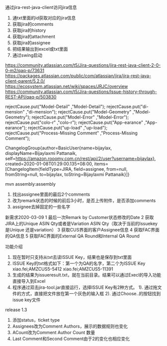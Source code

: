 

通过jira-rest-java-client访问jira信息
1. 通txt里面的id获取对应的jira信息
2. 获取jira的comments
3. 获取jira的history
4. 获取jira的attachment
5. 获取jira的assignee
6. 把结果输出到excel或txt里面
7. 通过swing启动



https://community.atlassian.com/t5/Jira-questions/jira-rest-java-client-2-0-0-m2/qaq-p/73631
https://packages.atlassian.com/public/com/atlassian/jira/jira-rest-java-client-parent/5.2.0/
https://ecosystem.atlassian.net/wiki/spaces/JRJC/overview
https://community.atlassian.com/t5/Jira-questions/Issue-history-through-REST-API/qaq-p/503830

rejectCause.put("Model-Detail" ,"Model-Detail");
rejectCause.put("di-mension" ,"di-mension");
rejectCause.put("Model-Geometry" ,"Model-Geometry");
rejectCause.put("Model-Error" ,"Model-Error");
rejectCause.put("colo-r" ,"colo-r");
rejectCause.put("App-earance" ,"App-earance");
rejectCause.put("up-load" ,"up-load");
rejectCause.put("Process-Missing Comment" ,"Process-Missing Comment");



ChangelogGroup{author=BasicUser{name=bijaylax, displayName=Bijaylaxmi Pattanaik, self=https://amazon.rooomy.com.cn/rest/api/2/user?username=bijaylax}, created=2020-01-08T01:29:00.135+08:00, items=[ChangelogItem{fieldType=JIRA, field=assignee, from=null, fromString=null, to=bijaylax, toString=Bijaylaxmi Pattanaik}]}


mvn assembly:assembly

1. 找出assignee里面的最后2个comments
2. 改为remark状态的时候的前后3小时，是否上传附件，是否添加comments
3. assignee去掉固定的一些名字


新需求2020-03-09
1 最后一次Remark by Customer状态修改的Date
2 获取JIRA上的Unique ASIN Qty或者是Variation ASIN Qty（取决于当前的Issuekey是Unique 还是variation）
3 获取CUS界面的客户Assignee信息
4 获取FAC界面的QA信息
5 获取FAC界面的External QA Round和Internal QA Round

功能介绍
1. 现在暂时只支持从txt去读ISSUE Key，结果也是保存到txt里面
2. ISSUE Key的txt格式如下：第一个为QA的名字，第二个为ISSUE Key
xiao.fei;AMZCUS5-5412
xiao.fei;AMZCUS5-11391
3. 生成的结果为issueresult.txt，就在当前目录。结果可以通过Execl的导入功能直接导入到Excel
4. 程序通过双击jira-tool.jar直接运行，选择ISSUE Key有2种方式。
    1). 通过拖文件的方式，直接把文件放在第一个灰色的输入框
    2). 通过Choose..的按钮找到issue key文件
    
    

release 1.3
1. 添加status，ticket type
2. Assignees改为Comment Authors，展示的数据规则也变化
3. ACount改为Comment Author Count 数量
4. Last Comment和Second Comment由于2的变化也相应变化






